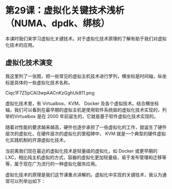 # 第29课：虚拟化关键技术浅析（NUMA、dpdk、绑核）

本课时我们来学习虚拟化关键技术。对于虚拟化技术原理的了解有助于我们对虚拟化技术的应用。

## 虚拟化技术演变

我这里列了一张图，把一些常见的虚拟主机技术进行罗列，横坐标是时间轴，纵坐标是具体的一些虚拟化技术名称。

Ciqc1F7Z5pCAI3wpAACnKzGghUk811.png

虚拟化技术里，有 Virtualbox、KVM、 Docker 及各个虚拟技术。结合横坐标轴，我们可以看到在最早期的虚拟主机是使用软件系统层的虚拟化技术实现的，列举的Virtualbox 是在 2000 年前诞生的，它就是基于软件虚拟化技术实现的。

随着对性能的要求越来越高，硬件也逐步承担了一些虚拟化的工作，就诞生了硬件层次的虚拟化，在硬件层次的虚拟化的里程碑中， KVM 就是一个典型的硬件虚拟化实践机制的开源虚拟化技术。

当前离我们现在最近的虚拟化技术是轻量级的虚拟化，如 Docker 或更早期的 LXC，相比纯主机虚拟的方式，容器的虚拟化更加轻量级，易于发布管理和迁移等等，属于现在广为流行的一种虚拟化服务应用。

虚拟化技术的原理是我们这节课重点讲解的。虚拟化中实现的关键技术，我认为通常可以列举出如下：